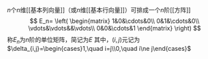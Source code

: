 $n$个$n$维[[基本列向量]]（或$n$维[[基本行向量]]）可排成一个$n$阶[[方阵]]
$$
E_n=
\left(
\begin{matrix}
1&0&\cdots&0\\
0&1&\cdots&0\\
\vdots&\vdots&&\vdots\\
0&0&\cdots&1
\end{matrix}
\right)
$$
称$E_n$为$n$阶的单位矩阵，简记为$E$
其中，$(i,j)$元记为$\delta_{i,j}=\begin{cases}1,\quad i=j\\0,\quad i\ne j\end{cases}$